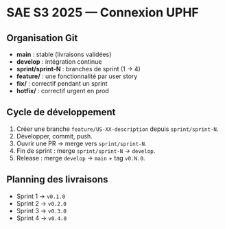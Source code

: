 # SAE S3 2025 — Connexion UPHF

## Organisation Git

- **main** : stable (livraisons validées)
- **develop** : intégration continue
- **sprint/sprint-N** : branches de sprint (1 → 4)
- **feature/** : une fonctionnalité par user story  
- **fix/** : correctif pendant un sprint  
- **hotfix/** : correctif urgent en prod

## Cycle de développement

1. Créer une branche `feature/US-XX-description` depuis `sprint/sprint-N`.
2. Développer, commit, push.
3. Ouvrir une PR → merge vers `sprint/sprint-N`.
4. Fin de sprint : merge `sprint/sprint-N` → `develop`.
5. Release : merge `develop` → `main` + tag `v0.N.0`.

## Planning des livraisons

- Sprint 1 → `v0.1.0`
- Sprint 2 → `v0.2.0`
- Sprint 3 → `v0.3.0`
- Sprint 4 → `v0.4.0`
